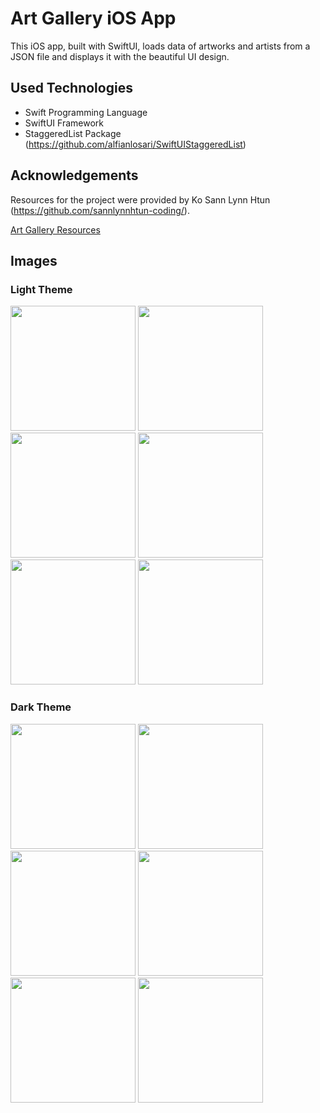 # Art Gallery iOS App

This iOS app, built with SwiftUI, loads data of artworks and artists from a JSON file and displays it with the beautiful UI design.

## Used Technologies

- Swift Programming Language
- SwiftUI Framework
- StaggeredList Package (https://github.com/alfianlosari/SwiftUIStaggeredList)

## Acknowledgements

Resources for the project were provided by Ko Sann Lynn Htun (https://github.com/sannlynnhtun-coding/).

[Art Gallery Resources](https://github.com/burma-project-ideas/art-gallery)

## Images

### Light Theme

<img src="https://github.com/user-attachments/assets/cb9223b9-9c9e-4b9f-a414-99695e94cd58" width="200">

<img src="https://github.com/user-attachments/assets/8bc2728f-f469-4308-a25f-d8df4f8499fb" width="200">

<img src="https://github.com/user-attachments/assets/027b44e6-688f-4a2a-827b-3368e4cafce3" width="200">

<img src="https://github.com/user-attachments/assets/9b6b23f5-e297-45a8-97d4-ff79e75a7fc7" width="200">

<img src="https://github.com/user-attachments/assets/ba07b2a5-246b-42f2-b54b-fdf069899c29" width="200">

<img src="https://github.com/user-attachments/assets/0a9fe597-4fd9-4bb1-8379-c76033b0855d" width="200">

### Dark Theme

<img src="https://github.com/user-attachments/assets/38b3fb7f-1c08-436a-bbb2-427994969f45" width="200">

<img src="https://github.com/user-attachments/assets/a593f925-7a06-4d42-a15b-7de8a9858342" width="200">

<img src="https://github.com/user-attachments/assets/91e092c1-5bc9-473b-9363-1856dbc21c6a" width="200">

<img src="https://github.com/user-attachments/assets/0810b744-1933-4267-9f13-153d12c7509a" width="200">

<img src="https://github.com/user-attachments/assets/3c3af38c-ea58-47cb-899b-13b412b654dd" width="200">

<img src="https://github.com/user-attachments/assets/7ecd687b-e7f1-43ba-bba5-97785afd25da" width="200">

